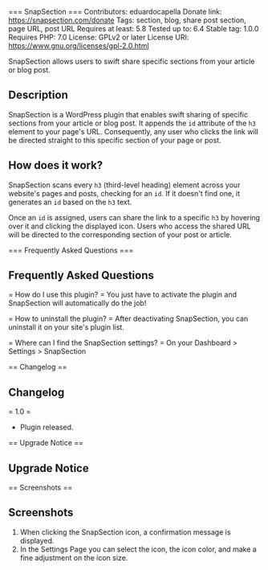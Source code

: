 === SnapSection ===
Contributors: eduardocapella
Donate link: https://snapsection.com/donate
Tags: section, blog, share post section, page URL, post URL
Requires at least: 5.8
Tested up to: 6.4
Stable tag: 1.0.0
Requires PHP: 7.0
License: GPLv2 or later
License URI: https://www.gnu.org/licenses/gpl-2.0.html


SnapSection allows users to swift share specific sections from your article or blog post.

## Description
SnapSection is a WordPress plugin that enables swift sharing of specific sections from your article or blog post. It appends the `id` attribute of the `h3` element to your page's URL. Consequently, any user who clicks the link will be directed straight to this specific section of your page or post.

## How does it work?
SnapSection scans every `h3` (third-level heading) element across your website's pages and posts, checking for an `id`. If it doesn't find one, it generates an `id` based on the `h3` text.

Once an `id` is assigned, users can share the link to a specific `h3` by hovering over it and clicking the displayed icon. Users who access the shared URL will be directed to the corresponding section of your post or article.


=== Frequently Asked Questions ===
## Frequently Asked Questions

= How do I use this plugin? =
You just have to activate the plugin and SnapSection will automatically do the job!

= How to uninstall the plugin? =
After deactivating SnapSection, you can uninstall it on your site's plugin list.

= Where can I find the SnapSection settings? =
On your Dashboard > Settings > SnapSection


== Changelog ==
## Changelog
= 1.0 =
* Plugin released.


== Upgrade Notice ==
## Upgrade Notice


== Screenshots ==
## Screenshots
1. When clicking the SnapSection icon, a confirmation message is displayed.
2. In the Settings Page you can select the icon, the icon color, and make a fine adjustment on the icon size. 
